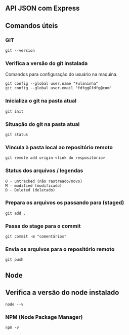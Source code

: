 ## API JSON com Express

## Comandos úteis

### GIT
```
git --version
```

### Verifica a versão do git instalada
Comandos para configuração do usuário na maquina.
```
git config --global user.name "Fulaninha"
git config --global user.email "fdfggGfdfg@com"
```

### Inicializa o git na pasta atual
```
git init
```

### Situação do git na pasta atual
```
git status
```

### Vincula à pasta local ao repositório remoto
```
git remote add origin <link do respositório>
```

### Status dos arquivos / legendas
```
U - untracked (não rastreado/novo)
M - modified (modificado)
D - Deleted (deletado)
```

### Prepara os arquivos os passando para (staged)
```
git add .
```

### Passa do stage para o commit
```
git commit -m "comentários"
```

### Envia os arquivos para o repositório remoto
```
git push
```


## Node

## Verifica a versão do node instalado
```
node --v
```

### NPM (Node Package Manager)
```
npm -v
```
